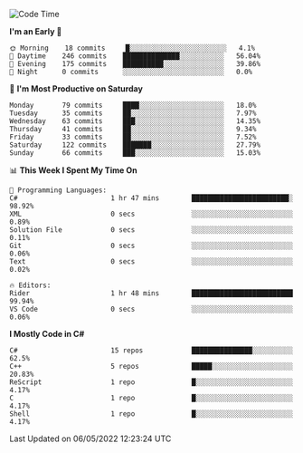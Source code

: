 <!--START_SECTION:waka-->
![Code Time](http://img.shields.io/badge/Code%20Time-777%20hrs%2019%20mins-blue)

**I'm an Early 🐤** 

```text
🌞 Morning    18 commits     █░░░░░░░░░░░░░░░░░░░░░░░░   4.1% 
🌆 Daytime    246 commits    ██████████████░░░░░░░░░░░   56.04% 
🌃 Evening    175 commits    ██████████░░░░░░░░░░░░░░░   39.86% 
🌙 Night      0 commits      ░░░░░░░░░░░░░░░░░░░░░░░░░   0.0%

```
📅 **I'm Most Productive on Saturday** 

```text
Monday       79 commits     ████░░░░░░░░░░░░░░░░░░░░░   18.0% 
Tuesday      35 commits     ██░░░░░░░░░░░░░░░░░░░░░░░   7.97% 
Wednesday    63 commits     ███░░░░░░░░░░░░░░░░░░░░░░   14.35% 
Thursday     41 commits     ██░░░░░░░░░░░░░░░░░░░░░░░   9.34% 
Friday       33 commits     ██░░░░░░░░░░░░░░░░░░░░░░░   7.52% 
Saturday     122 commits    ███████░░░░░░░░░░░░░░░░░░   27.79% 
Sunday       66 commits     ███░░░░░░░░░░░░░░░░░░░░░░   15.03%

```


📊 **This Week I Spent My Time On** 

```text
💬 Programming Languages: 
C#                       1 hr 47 mins        ████████████████████████░   98.92% 
XML                      0 secs              ░░░░░░░░░░░░░░░░░░░░░░░░░   0.89% 
Solution File            0 secs              ░░░░░░░░░░░░░░░░░░░░░░░░░   0.11% 
Git                      0 secs              ░░░░░░░░░░░░░░░░░░░░░░░░░   0.06% 
Text                     0 secs              ░░░░░░░░░░░░░░░░░░░░░░░░░   0.02%

🔥 Editors: 
Rider                    1 hr 48 mins        █████████████████████████   99.94% 
VS Code                  0 secs              ░░░░░░░░░░░░░░░░░░░░░░░░░   0.06%

```

**I Mostly Code in C#** 

```text
C#                       15 repos            ███████████████░░░░░░░░░░   62.5% 
C++                      5 repos             █████░░░░░░░░░░░░░░░░░░░░   20.83% 
ReScript                 1 repo              █░░░░░░░░░░░░░░░░░░░░░░░░   4.17% 
C                        1 repo              █░░░░░░░░░░░░░░░░░░░░░░░░   4.17% 
Shell                    1 repo              █░░░░░░░░░░░░░░░░░░░░░░░░   4.17%

```



 Last Updated on 06/05/2022 12:23:24 UTC
<!--END_SECTION:waka-->
